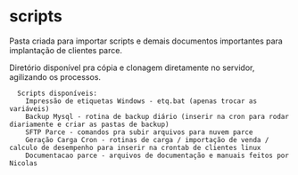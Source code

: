 # scripts

  Pasta criada para importar scripts e demais documentos importantes para implantação de clientes parce.
  
  Diretório disponível pra cópia e clonagem diretamente no servidor, agilizando os processos.

      Scripts disponíveis:
        Impressão de etiquetas Windows - etq.bat (apenas trocar as variáveis)
        Backup Mysql - rotina de backup diário (inserir na cron para rodar diariamente e criar as pastas de backup)
        SFTP Parce - comandos pra subir arquivos para nuvem parce
        Geração Carga Cron - rotinas de carga / importação de venda / calculo de desempenho para inserir na crontab de clientes linux
        Documentacao parce - arquivos de documentação e manuais feitos por Nicolas
